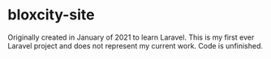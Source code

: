 # bloxcity-site
Originally created in January of 2021 to learn Laravel. This is my first ever Laravel project and does not represent my current work.  Code is unfinished.
